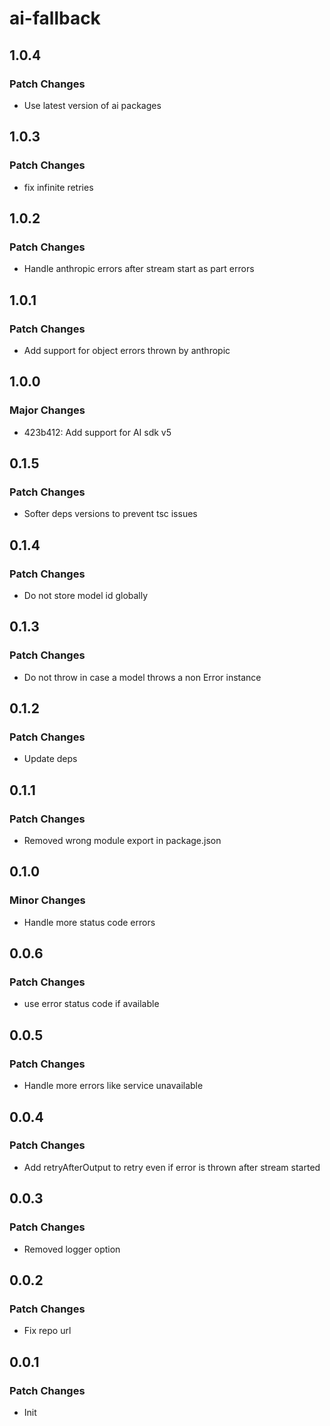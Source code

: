# ai-fallback

## 1.0.4

### Patch Changes

-   Use latest version of ai packages

## 1.0.3

### Patch Changes

-   fix infinite retries

## 1.0.2

### Patch Changes

-   Handle anthropic errors after stream start as part errors

## 1.0.1

### Patch Changes

-   Add support for object errors thrown by anthropic

## 1.0.0

### Major Changes

-   423b412: Add support for AI sdk v5

## 0.1.5

### Patch Changes

-   Softer deps versions to prevent tsc issues

## 0.1.4

### Patch Changes

-   Do not store model id globally

## 0.1.3

### Patch Changes

-   Do not throw in case a model throws a non Error instance

## 0.1.2

### Patch Changes

-   Update deps

## 0.1.1

### Patch Changes

-   Removed wrong module export in package.json

## 0.1.0

### Minor Changes

-   Handle more status code errors

## 0.0.6

### Patch Changes

-   use error status code if available

## 0.0.5

### Patch Changes

-   Handle more errors like service unavailable

## 0.0.4

### Patch Changes

-   Add retryAfterOutput to retry even if error is thrown after stream started

## 0.0.3

### Patch Changes

-   Removed logger option

## 0.0.2

### Patch Changes

-   Fix repo url

## 0.0.1

### Patch Changes

-   Init
